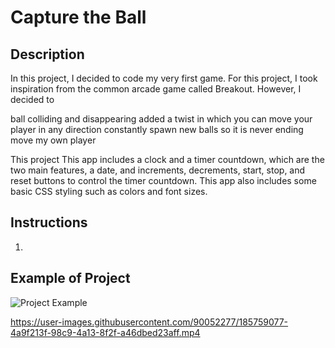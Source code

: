 # Capture the Ball

## Description
In this project, I decided to code my very first game. For this project, I took inspiration from the common arcade game called Breakout. However, I decided to 

ball colliding and disappearing
added a twist in which you can move your player in any direction
constantly spawn new balls so it is never ending
move my own player

This project
This app includes a clock and a timer countdown, which are the two main features, a date, and increments, decrements, start, stop, and reset buttons to control the timer countdown. This app also includes some basic CSS styling such as colors and font sizes.

## Instructions
1. 

## Example of Project
![Project Example](https://user-images.githubusercontent.com/90052277/185758930-d170641e-22a7-44f7-9174-b1e91fe4ba6a.png)

https://user-images.githubusercontent.com/90052277/185759077-4a9f213f-98c9-4a13-8f2f-a46dbed23aff.mp4


